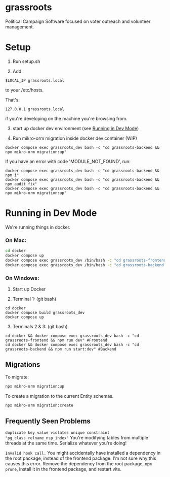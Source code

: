 # grassroots

Political Campaign Software focused on voter outreach and volunteer management.

# Setup

1. Run setup.sh

2. Add

```
$LOCAL_IP grassroots.local
```

to your /etc/hosts.

That's:

```
127.0.0.1 grassroots.local
```

if you're developing on the machine you're browsing from.

3. start up docker dev environment (see [Running in Dev Mode](#devMode))

4. Run mikro-orm migration inside docker dev container (WIP)

```
docker compose exec grassroots_dev bash -c "cd grassroots-backend && npx mikro-orm migration:up"
```

If you have an error with code 'MODULE_NOT_FOUND', run:

```
docker compose exec grassroots_dev bash -c "cd grassroots-backend && npm i"
docker compose exec grassroots_dev bash -c "cd grassroots-backend && npm audit fix"
docker compose exec grassroots_dev bash -c "cd grassroots-backend && npx mikro-orm migration:up"
```

# <a name="devMode"></a> Running in Dev Mode

We're running things in docker.

### On Mac:

```sh
cd docker
docker compose up
docker compose exec grassroots_dev /bin/bash -c "cd grassroots-frontend && npm run dev" # Frontend
docker compose exec grassroots_dev /bin/bash -c "cd grassroots-backend && npm run start:dev" # Backend
```

### On Windows:

1. Start up Docker

2. Terminal 1: (git bash)

```
cd docker
docker compose build grassroots_dev
docker compose up
```

3. Terminals 2 & 3: (git bash)

```
cd docker && docker compose exec grassroots_dev bash -c "cd grassroots-frontend && npm run dev" #Frontend
cd docker && docker compose exec grassroots_dev bash -c "cd grassroots-backend && npm run start:dev" #Backend
```

## Migrations

To migrate:

```sh
npx mikro-orm migration:up
```

To create a migration to the current Entity schemas.

```sh
npx mikro-orm migration:create
```

## Frequently Seen Problems

`duplicate key value violates unique constraint "pg_class_relname_nsp_index"`
You're modifying tables from multiple threads at the same time. Serialize whatever you're doing!

`Invalid hook call.`
You might accidentally have installed a dependency in the root package, instead of the frontend package. I'm not sure why this causes this error. Remove the dependency from the root package, `npm prune`, install it in the frontend package, and restart vite.
